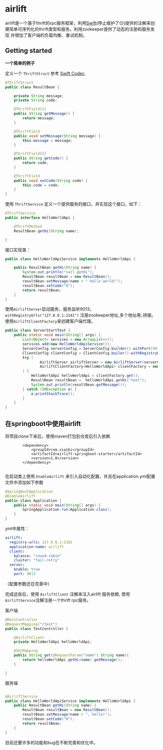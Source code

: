# airlift
airlift是一个基于thrift的rpc服务框架，利用[Swift](https://github.com/facebookarchive/swift)(停止维护了:pensive:)提供的注解来创建简单可序列化的thrift类型和服务。利用zookeeper提供了动态的注册和服务发现
并增加了客户端的负载均衡、重试机制。


## Getting started

**一个简单的例子**

定义一个 `ThriftStruct` 参考 [Swift Codec](https://github.com/facebookarchive/swift/tree/master/swift-codec).
```java
@ThriftStruct
public class ResultBean {

    private String message;
    private String code;

    @ThriftField(1)
    public String getMessage() {
        return message;
    }

    @ThriftField
    public void setMessage(String message) {
        this.message = message;
    }

    @ThriftField(2)
    public String getCode() {
        return code;
    }

    @ThriftField
    public void setCode(String code) {
        this.code = code;
    }
}
```
使用 `ThriftService` 定义一个提供服务的接口，并实现这个接口，如下：
```java
@ThriftService
public interface HelloWorldApi {

    @ThriftMethod
    ResultBean getHi(String name);

}
```
接口实现类：
```java
public class HelloWorldApiService implements HelloWorldApi {

    public ResultBean getHi(String name) {
        System.out.println("call getHi");
        ResultBean resultBean = new ResultBean();
        resultBean.setMessage(name + " hello world!");
        resultBean.setCode("0");
        return resultBean;
    }
}

```

使用`AirliftServer`启动服务，服务监听9013，`withRegistryUrls("127.0.0.1:2181")` 注册zookeeper地址,多个地址用`;`拼接。
使用`AirliftClientFactory`来创建客户端代理。
```java
public class ServerStartTest {
    public static void main(String[] args) {
        List<Object> services = new ArrayList<>();
        services.add(new HelloWorldApiService());
        ServerConfig serverConfig = ServerConfig.builder().withPort(9013).withRegistryUrls("127.0.0.1:2181").build();
        ClientConfig clientConfig = ClientConfig.builer().withRegistryUrls("127.0.0.1:2181").build();
        try (
                AirliftServer airliftServer = new AirliftServer(serverConfig, services).start();
                AirliftClientFactory<HelloWorldApi> clientFactory = new AirliftClientFactory<>(clientConfig)
        ) {
            HelloWorldApi helloWorldApi = clientFactory.get();
            ResultBean resultBean =  helloWorldApi.getHi("test");
            System.out.println(resultBean.getMessage());
        } catch (IOException e) {
            e.printStackTrace();
        }
    }
}
```

## 在springboot中使用airlift

将项目clone下来后，使用maven打包到仓库后引入依赖
```
        <dependency>
            <groupId>com.xiazki</groupId>
            <artifactId>airlift-springboot-starter</artifactId>
            <version>1.0</version>
        </dependency>
        
```
在启动类上使用 `EnableAirlift` 来引入自动化配置，并且在application.yml配置文件中添加如下参数
```java
@SpringBootApplication
@EnableAirlift
public class Application {
    public static void main(String[] args) {
        SpringApplication.run(Application.class);
    }
}
```
yml中属性：
```yaml
airlift:
  registry-urls: 127.0.0.1:2181
  application-name: airlift
  client:
    balance: "round-robin"
    cluster: "fail-retry"
  server:
    enable: true
    port: 9013
```
（配置参数还在完善中）

完成这些后，使用 `AirliftClient` 注解来注入airlift 服务依赖, 使用 `AirliftService`注解注册一个thrift rpc服务。

客户端
```java
@RestController
@RequestMapping("/test")
public class TestController {

    @AirliftClient
    private HelloWorldApi helloWorldApi;

    @GetMapping
    public String get(@RequestParam("name") String name){
        return helloWorldApi.getHi(name).getMessage();
    }

}
```
服务端
```java

@AirliftService
public class HelloWorldApiService implements HelloWorldApi {
    public ResultBean getHi(String name) {
        ResultBean resultBean = new ResultBean();
        resultBean.setMessage(name + ", hello!");
        resultBean.setCode("0");
        return resultBean;
    }
}

```

目前还要许多的功能和bug在不断完善和优化中。